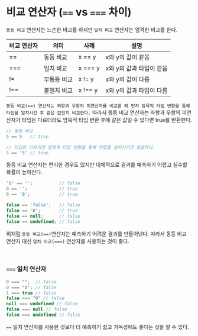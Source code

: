 # 비교 연산자 (`==` vs `===` 차이)

`동등 비교` 연산자는 느슨한 비교를 하지만 `일치 비교` 연산자는 엄격한 비교를 한다.

|비교 연산자|의미|사례|설명|
|------|-----|-----|---------|
|==|동등 비교|x == y| x와 y의 값이 같음 |
|===|일치 비교|x === y| x와 y의 값과 타입이 같음 |
|!=|부동등 비교|x != y| x와 y의 값이 다름 |
|!==|불일치 비교|x !== y| x와 y의 값과 타입이 다름 |

`동등 비교(==) 연산자는 좌항과 우항의 피연산자를 비교할 때 먼저 암묵적 타입 변환을 통해 타입을 일치시킨 후 같은 값인지 비교한다.` 따라서 동등 비교 연산자는 좌항과 우항의 피연산자가 타입은 다르더라도 암묵적 타입 변환 후에 같은 값일 수 있다면 true를 반환한다.

```javascript
// 동등 비교
5 == 5   // true

// 타입은 다르지만 암묵적 타입 변환을 통해 타입을 일치시키면 동등하다.
5 == '5' // true
```

동등 비교 연산자는 편리한 경우도 있지만 대체적으로 결과를 예측하기 어렵고 실수할 확률이 높아진다.

```javascript
'0' == '';          // false
0 == '';            // true
0 == '0';           // true

false == 'false';   // false
false == '0';       // true
false == null;      // false
false == undefined; // false
```

위처럼 `동등 비교(==)`연산자는 예측하기 어려운 결과를 만들어낸다. 따라서 동등 비교 연산자 대신 `일치 비교(===)` 연산자를 사용하는 것이 좋다.

<br>

### `===` 일치 연산자

```javascript
0 === "";  // false
0 === "0"; // false
1 === true // false
false === "0" // false
null === undefined // false
false === null // false
false === undefined // false
```

`==` 일치 연산자를 사용한 것보다 더 예측하기 쉽고 가독성에도 좋다는 것을 알 수 있다. 